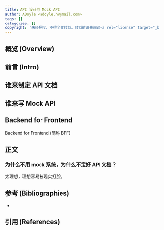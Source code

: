 ```yaml
---
title: API 设计与 Mock API
author: ADoyle <adoyle.h@gmail.com>
tags: []
categories: []
copyright: '未经授权，不得全文转载。转载前请先阅读<a rel="license" target="_blank" href="//adoyle.me/blog/copyright.html">本站版权声明</a>'
---
```


## 概览 (Overview)
## 前言 (Intro)


## 谁来制定 API 文档

## 谁来写 Mock API

## Backend for Frontend

Backend for Frontend (简称 BFF)

<!-- more -->

## 正文

### 为什么不用 mock 系统，为什么不定好 API 文档？

太理想，理想容易被现实打脸。


## 参考 (Bibliographies)

- [][B1]

## 引用 (References)

[^1]: [][R1]


<!-- 以下是相关链接 -->

[R1]: <url> "备注"

[B1]: <url> "备注"


